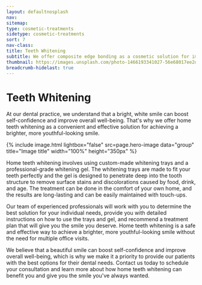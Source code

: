 ```yaml
---
layout: defaultnosplash
nav: 
sitemap: 
type: cosmetic-treatments
sidetype: cosmetic-treatments
sort: 7
nav-class: 
title: Teeth Whitening
subtitle: We offer composite edge bonding as a cosmetic solution for improving the appearance of your teeth.
thumbnail: https://images.unsplash.com/photo-1466193341027-56e68017ee2d?ixlib=rb-4.0.3&ixid=MnwxMjA3fDB8MHxwaG90by1wYWdlfHx8fGVufDB8fHx8&auto=format&fit=crop&w=2070&q=80
breadcrumb-hidelast: true
---
```


# Teeth Whitening

At our dental practice, we understand that a bright, white smile can boost self-confidence and improve overall well-being. That's why we offer home teeth whitening as a convenient and effective solution for achieving a brighter, more youthful-looking smile.

{% include image.html lightbox="false" src=page.hero-image data="group" title="Image title" width="100%" height="350px" %}

Home teeth whitening involves using custom-made whitening trays and a professional-grade whitening gel. The whitening trays are made to fit your teeth perfectly and the gel is designed to penetrate deep into the tooth structure to remove surface stains and discolorations caused by food, drink, and age. The treatment can be done in the comfort of your own home, and the results are long-lasting and can be easily maintained with touch-ups.

Our team of experienced professionals will work with you to determine the best solution for your individual needs, provide you with detailed instructions on how to use the trays and gel, and recommend a treatment plan that will give you the smile you deserve. Home teeth whitening is a safe and effective way to achieve a brighter, more youthful-looking smile without the need for multiple office visits.

We believe that a beautiful smile can boost self-confidence and improve overall well-being, which is why we make it a priority to provide our patients with the best options for their dental needs. Contact us today to schedule your consultation and learn more about how home teeth whitening can benefit you and give you the smile you've always wanted.
